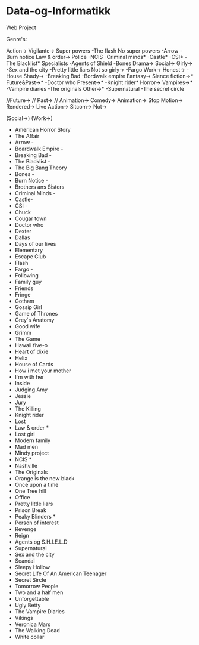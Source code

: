 Data-og-Informatikk
===================

Web Project

Genre's:

Action->
  Vigilante->
    Super powers
      -The flash
    No super powers
      -Arrow
      -Burn notice
  Law & order->
    Police
      -NCIS
      -Criminal minds*
      -Castle*
      -CSI*
      -The Blacklist*
    Specialists
      -Agents of Shield
      -Bones
Drama->
  Social->
    Girly->
      -Sex and the city
      -Pretty little liars
    Not so girly->
      -Fargo
  Work->
    Honest->
      -House
    Shady->
      -Breaking Bad
      -Bordwalk empire
Fantasy->
  Sience fiction->*
    Future&Past->*
      -Doctor who
    Present->*
      -Knight rider*
  Horror->
    Vampires->*
      -Vampire diaries
      -The originals
    Other->*
      -Supernatural
      -The secret circle
    
  //Future->
  // Past->
  // Animation->
Comedy->
  Animation->
    Stop Motion->
    Rendered->
  Live Action->
    Sitcom->
    Not->
  
  (Social->)
  (Work->)
  
  
- American Horror Story       
- The Affair    
- Arrow           -
- Boardwalk Empire     -
- Breaking Bad        -
- The Blacklist       -
- The Big Bang Theory 
- Bones           -
- Burn Notice    -
- Brothers ans Sisters   
- Criminal Minds    -
- Castle-
- CSI   -
- Chuck    
- Cougar town   
- Doctor who   
- Dexter   
- Dallas    
- Days of our lives  
- Elementary  
- Escape Club  
- Flash           
- Fargo   -
- Following   
- Family guy    
- Friends 
- Fringe   
- Gotham   
- Gossip Girl    
- Game of Thrones   
- Grey´s Anatomy  
- Good wife   
- Grimm   
- The Game  
- Hawaii five-o   
- Heart of dixie   
- Helix    
- House of Cards        
- How i met your mother 
- I´m with her  
- Inside   
- Judging Amy   
- Jessie   
- Jury    
- The Killing  
- Knight rider  
- Lost        
- Law & order *
- Lost girl  
- Modern family
- Mad men 
- Mindy project
- NCIS           * 
- Nashville 
- The Originals 
- Orange is the new black 
- Once upon a time       
- One Tree hill         
- Office     
- Pretty little liars    
- Prison Break            
- Peaky Blinders   *
- Person of interest
- Revenge  
- Reign    
- Agents og S.H.I.E.L.D   
- Supernatural          
- Sex and the city     
- Scandal               
- Sleepy Hollow        
- Secret Life Of An American Teenager 
- Secret Sircle  
- Tomorrow People   
- Two and a half men  
- Unforgettable  
- Ugly Betty         
- The Vampire Diaries  
- Vikings              
- Veronica Mars       
- The Walking Dead      
- White collar         
